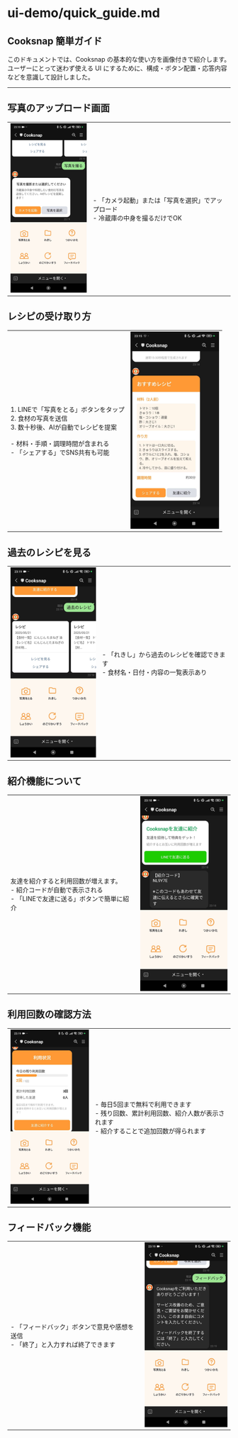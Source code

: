 # ui-demo/quick_guide.md

## Cooksnap 簡単ガイド

このドキュメントでは、Cooksnap の基本的な使い方を画像付きで紹介します。
ユーザーにとって迷わず使える UI にするために、構成・ボタン配置・応答内容などを意識して設計しました。

---

## 写真のアップロード画面

<table><tr>
<td><img src="assets/takepic.jpg" width="200" /></td>
<td>
- 「カメラ起動」または「写真を選択」でアップロード<br>
- 冷蔵庫の中身を撮るだけでOK
</td>
</tr></table>

## レシピの受け取り方

<table><tr>
<td>
1. LINEで「写真をとる」ボタンをタップ<br>
2. 食材の写真を送信<br>
3. 数十秒後、AIが自動でレシピを提案<br>
<br>
- 材料・手順・調理時間が含まれる<br>
- 「シェアする」でSNS共有も可能
</td>
<td><img src="assets/recipe.jpg" width="200" /></td>
</tr></table>

## 過去のレシピを見る

<table><tr>
<td><img src="assets/history_recipes.jpg" width="200" /></td>
<td>
- 「れきし」から過去のレシピを確認できます<br>
- 食材名・日付・内容の一覧表示あり
</td>
</tr></table>

## 紹介機能について

<table><tr>
<td>
友達を紹介すると利用回数が増えます。<br>
- 紹介コードが自動で表示される<br>
- 「LINEで友達に送る」ボタンで簡単に紹介
</td>
<td><img src="assets/refer.jpg" width="200" /></td>
</tr></table>

## 利用回数の確認方法

<table><tr>
<td><img src="assets/count.jpg" width="200" /></td>
<td>
- 毎日5回まで無料で利用できます<br>
- 残り回数、累計利用回数、紹介人数が表示されます<br>
- 紹介することで追加回数が得られます
</td>
</tr></table>

## フィードバック機能

<table><tr>

<td>
- 「フィードバック」ボタンで意見や感想を送信<br>
- 「終了」と入力すれば終了できます
</td>
<td><img src="assets/feedback.jpg" width="200" /></td>
</tr></table>
